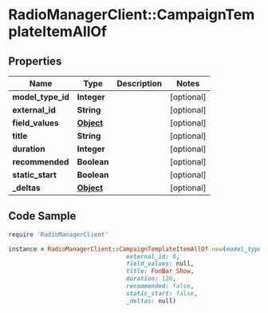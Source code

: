 # RadioManagerClient::CampaignTemplateItemAllOf

## Properties

Name | Type | Description | Notes
------------ | ------------- | ------------- | -------------
**model_type_id** | **Integer** |  | [optional] 
**external_id** | **String** |  | [optional] 
**field_values** | [**Object**](.md) |  | [optional] 
**title** | **String** |  | [optional] 
**duration** | **Integer** |  | [optional] 
**recommended** | **Boolean** |  | [optional] 
**static_start** | **Boolean** |  | [optional] 
**_deltas** | [**Object**](.md) |  | [optional] 

## Code Sample

```ruby
require 'RadioManagerClient'

instance = RadioManagerClient::CampaignTemplateItemAllOf.new(model_type_id: 14,
                                 external_id: 0,
                                 field_values: null,
                                 title: FooBar Show,
                                 duration: 120,
                                 recommended: false,
                                 static_start: false,
                                 _deltas: null)
```


